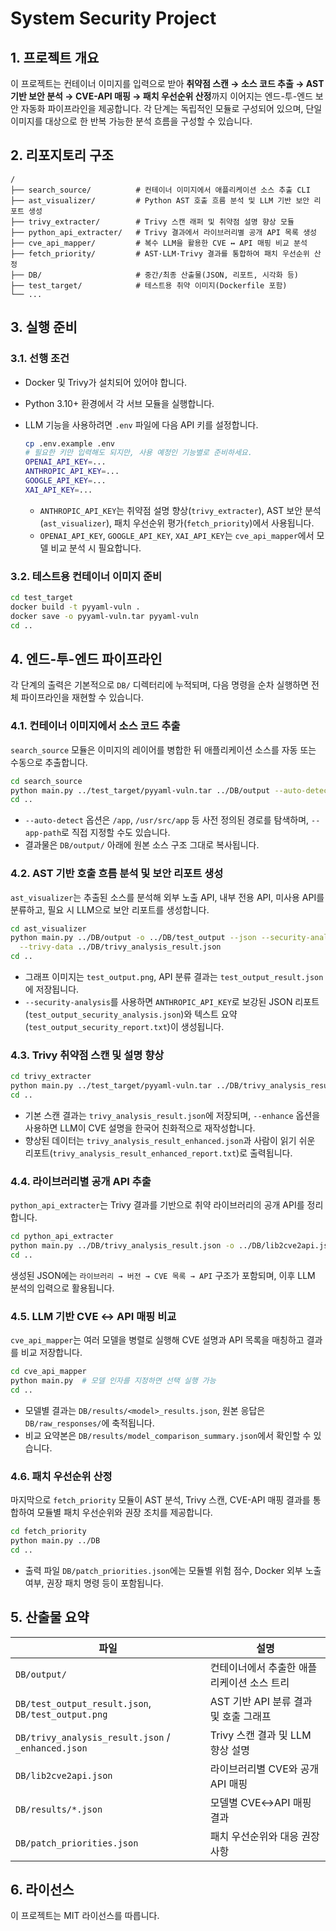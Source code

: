 # System Security Project

## 1. 프로젝트 개요

이 프로젝트는 컨테이너 이미지를 입력으로 받아 **취약점 스캔 → 소스 코드 추출 → AST 기반 보안 분석 → CVE-API 매핑 → 패치 우선순위 산정**까지 이어지는 엔드-투-엔드 보안 자동화 파이프라인을 제공합니다. 각 단계는 독립적인 모듈로 구성되어 있으며, 단일 이미지를 대상으로 한 반복 가능한 분석 흐름을 구성할 수 있습니다.

## 2. 리포지토리 구조

```
/
├── search_source/          # 컨테이너 이미지에서 애플리케이션 소스 추출 CLI
├── ast_visualizer/         # Python AST 호출 흐름 분석 및 LLM 기반 보안 리포트 생성
├── trivy_extracter/        # Trivy 스캔 래퍼 및 취약점 설명 향상 모듈
├── python_api_extracter/   # Trivy 결과에서 라이브러리별 공개 API 목록 생성
├── cve_api_mapper/         # 복수 LLM을 활용한 CVE ↔ API 매핑 비교 분석
├── fetch_priority/         # AST·LLM·Trivy 결과를 통합하여 패치 우선순위 산정
├── DB/                     # 중간/최종 산출물(JSON, 리포트, 시각화 등)
├── test_target/            # 테스트용 취약 이미지(Dockerfile 포함)
└── ...
```

## 3. 실행 준비

### 3.1. 선행 조건

* Docker 및 Trivy가 설치되어 있어야 합니다.
* Python 3.10+ 환경에서 각 서브 모듈을 실행합니다.
* LLM 기능을 사용하려면 `.env` 파일에 다음 API 키를 설정합니다.

  ```bash
  cp .env.example .env
  # 필요한 키만 입력해도 되지만, 사용 예정인 기능별로 준비하세요.
  OPENAI_API_KEY=...
  ANTHROPIC_API_KEY=...
  GOOGLE_API_KEY=...
  XAI_API_KEY=...
  ```

  * `ANTHROPIC_API_KEY`는 취약점 설명 향상(`trivy_extracter`), AST 보안 분석(`ast_visualizer`), 패치 우선순위 평가(`fetch_priority`)에서 사용됩니다.
  * `OPENAI_API_KEY`, `GOOGLE_API_KEY`, `XAI_API_KEY`는 `cve_api_mapper`에서 모델 비교 분석 시 필요합니다.

### 3.2. 테스트용 컨테이너 이미지 준비

```bash
cd test_target
docker build -t pyyaml-vuln .
docker save -o pyyaml-vuln.tar pyyaml-vuln
cd ..
```

## 4. 엔드-투-엔드 파이프라인

각 단계의 출력은 기본적으로 `DB/` 디렉터리에 누적되며, 다음 명령을 순차 실행하면 전체 파이프라인을 재현할 수 있습니다.

### 4.1. 컨테이너 이미지에서 소스 코드 추출

`search_source` 모듈은 이미지의 레이어를 병합한 뒤 애플리케이션 소스를 자동 또는 수동으로 추출합니다.

```bash
cd search_source
python main.py ../test_target/pyyaml-vuln.tar ../DB/output --auto-detect
cd ..
```

* `--auto-detect` 옵션은 `/app`, `/usr/src/app` 등 사전 정의된 경로를 탐색하며, `--app-path`로 직접 지정할 수도 있습니다.
* 결과물은 `DB/output/` 아래에 원본 소스 구조 그대로 복사됩니다.

### 4.2. AST 기반 호출 흐름 분석 및 보안 리포트 생성

`ast_visualizer`는 추출된 소스를 분석해 외부 노출 API, 내부 전용 API, 미사용 API를 분류하고, 필요 시 LLM으로 보안 리포트를 생성합니다.

```bash
cd ast_visualizer
python main.py ../DB/output -o ../DB/test_output --json --security-analysis \
  --trivy-data ../DB/trivy_analysis_result.json
cd ..
```

* 그래프 이미지는 `test_output.png`, API 분류 결과는 `test_output_result.json`에 저장됩니다.
* `--security-analysis`를 사용하면 `ANTHROPIC_API_KEY`로 보강된 JSON 리포트(`test_output_security_analysis.json`)와 텍스트 요약(`test_output_security_report.txt`)이 생성됩니다.

### 4.3. Trivy 취약점 스캔 및 설명 향상

```bash
cd trivy_extracter
python main.py ../test_target/pyyaml-vuln.tar ../DB/trivy_analysis_result.json --enhance
cd ..
```

* 기본 스캔 결과는 `trivy_analysis_result.json`에 저장되며, `--enhance` 옵션을 사용하면 LLM이 CVE 설명을 한국어 친화적으로 재작성합니다.
* 향상된 데이터는 `trivy_analysis_result_enhanced.json`과 사람이 읽기 쉬운 리포트(`trivy_analysis_result_enhanced_report.txt`)로 출력됩니다.

### 4.4. 라이브러리별 공개 API 추출

`python_api_extracter`는 Trivy 결과를 기반으로 취약 라이브러리의 공개 API를 정리합니다.

```bash
cd python_api_extracter
python main.py ../DB/trivy_analysis_result.json -o ../DB/lib2cve2api.json
cd ..
```

생성된 JSON에는 `라이브러리 → 버전 → CVE 목록 → API` 구조가 포함되며, 이후 LLM 분석의 입력으로 활용됩니다.

### 4.5. LLM 기반 CVE ↔ API 매핑 비교

`cve_api_mapper`는 여러 모델을 병렬로 실행해 CVE 설명과 API 목록을 매칭하고 결과를 비교 저장합니다.

```bash
cd cve_api_mapper
python main.py  # 모델 인자를 지정하면 선택 실행 가능
cd ..
```

* 모델별 결과는 `DB/results/<model>_results.json`, 원본 응답은 `DB/raw_responses/`에 축적됩니다.
* 비교 요약본은 `DB/results/model_comparison_summary.json`에서 확인할 수 있습니다.

### 4.6. 패치 우선순위 산정

마지막으로 `fetch_priority` 모듈이 AST 분석, Trivy 스캔, CVE-API 매핑 결과를 통합하여 모듈별 패치 우선순위와 권장 조치를 제공합니다.

```bash
cd fetch_priority
python main.py ../DB
cd ..
```

* 출력 파일 `DB/patch_priorities.json`에는 모듈별 위험 점수, Docker 외부 노출 여부, 권장 패치 명령 등이 포함됩니다.

## 5. 산출물 요약

| 파일 | 설명 |
| --- | --- |
| `DB/output/` | 컨테이너에서 추출한 애플리케이션 소스 트리 |
| `DB/test_output_result.json`, `DB/test_output.png` | AST 기반 API 분류 결과 및 호출 그래프 |
| `DB/trivy_analysis_result.json` / `_enhanced.json` | Trivy 스캔 결과 및 LLM 향상 설명 |
| `DB/lib2cve2api.json` | 라이브러리별 CVE와 공개 API 매핑 |
| `DB/results/*.json` | 모델별 CVE↔API 매핑 결과 |
| `DB/patch_priorities.json` | 패치 우선순위와 대응 권장사항 |

## 6. 라이선스

이 프로젝트는 MIT 라이선스를 따릅니다.
